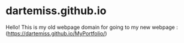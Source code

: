 # dartemiss.github.io

Hello! This is my old webpage domain for going to my new webpage : (<https://dartemiss.github.io/MyPortfolio/>)
